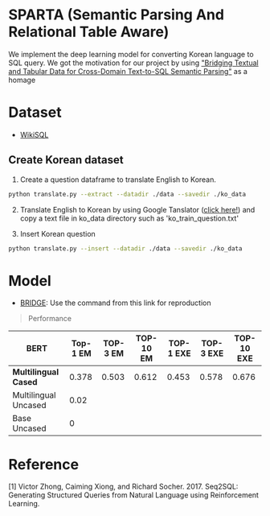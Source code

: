 # SPARTA (Semantic Parsing And Relational Table Aware)

We implement the deep learning model for converting Korean language to SQL query. We got the motivation for our project by using ["Bridging Textual and Tabular Data for Cross-Domain Text-to-SQL Semantic Parsing"](https://github.com/salesforce/TabularSemanticParsing) as a homage


# Dataset 
- [WikiSQL](https://github.com/salesforce/WikiSQL)

## Create Korean dataset

1. Create a question dataframe to translate English to Korean.

```bash
python translate.py --extract --datadir ./data --savedir ./ko_data
```

2. Translate English to Korean by using Google Tanslator ([click here!](https://translate.google.com/?hl=ko&sl=en&tl=ko&op=docs)) and copy a text file in ko_data directory such as 'ko_train_question.txt'

3. Insert Korean question 

```bash
python translate.py --insert --datadir ./data --savedir ./ko_data
```

# Model
- [BRIDGE](https://github.com/salesforce/TabularSemanticParsing): Use the command from this link for reproduction

> Performance

| BERT                   | Top-1 EM | TOP-3 EM | TOP-10 EM | TOP-1 EXE | TOP-3 EXE | TOP-10 EXE |
| ---------------------- | -------- | -------- | --------- | --------- | --------- | ---------- |
| **Multilingual Cased** | 0.378    | 0.503    | 0.612     | 0.453     | 0.578     | 0.676      |
| Multilingual Uncased   | 0.02     |          |           |           |           |            |
| Base Uncased           | 0        |          |           |           |           |            |




# Reference

[1] Victor Zhong, Caiming Xiong, and Richard Socher. 2017. Seq2SQL: Generating Structured Queries from Natural Language using Reinforcement Learning.
